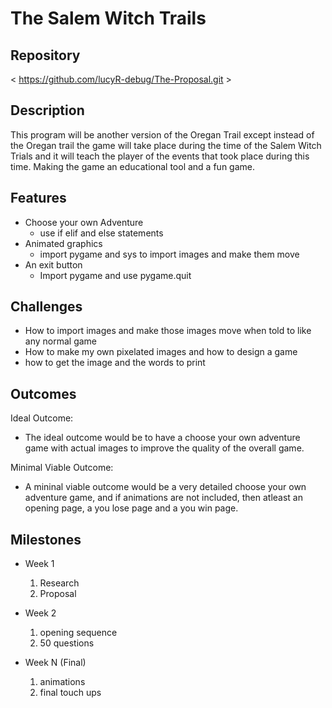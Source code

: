 # The Salem Witch Trails

## Repository
< https://github.com/lucyR-debug/The-Proposal.git >

## Description
This program will be another version of the Oregan Trail except instead of the Oregan trail the game will take place during the time of the Salem Witch Trials and it will teach the player of the events that took place during this time. Making the game an educational tool and a fun game.  
## Features
- Choose your own Adventure 
	- use if elif and else statements 
- Animated graphics
	- import pygame and sys to import images and make them move
- An exit button  
	- Import pygame and use pygame.quit

## Challenges
- How to import images and make those images move when told to like any normal game
- How to make my own pixelated images and how to design a game
- how to get the image and the words to print

## Outcomes
Ideal Outcome:
- The ideal outcome would be to have a choose your own adventure game with actual images to improve the quality of the overall game.

Minimal Viable Outcome:
- A mininal viable outcome would be a very detailed choose your own adventure game, and if animations are not included, then atleast an opening page, a you lose page and a you win page.

## Milestones

- Week 1
  1. Research
  2. Proposal

- Week 2
  1. opening sequence 
  2. 50 questions

- Week N (Final)
  1. animations
  2. final touch ups